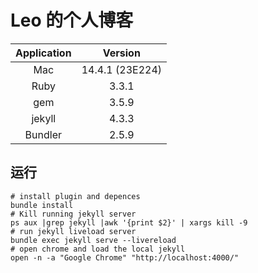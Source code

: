 # Leo 的个人博客

| Application | Version |
| :---------: | :-----: |
| Mac         | 14.4.1 (23E224)|
| Ruby        | 3.3.1   |
| gem         | 3.5.9   |
| jekyll      | 4.3.3   |
| Bundler     | 2.5.9   |

## 运行
```shell
# install plugin and depences
bundle install
# Kill running jekyll server
ps aux |grep jekyll |awk '{print $2}' | xargs kill -9
# run jekyll liveload server
bundle exec jekyll serve --livereload
# open chrome and load the local jekyll
open -n -a "Google Chrome" "http://localhost:4000/"
```